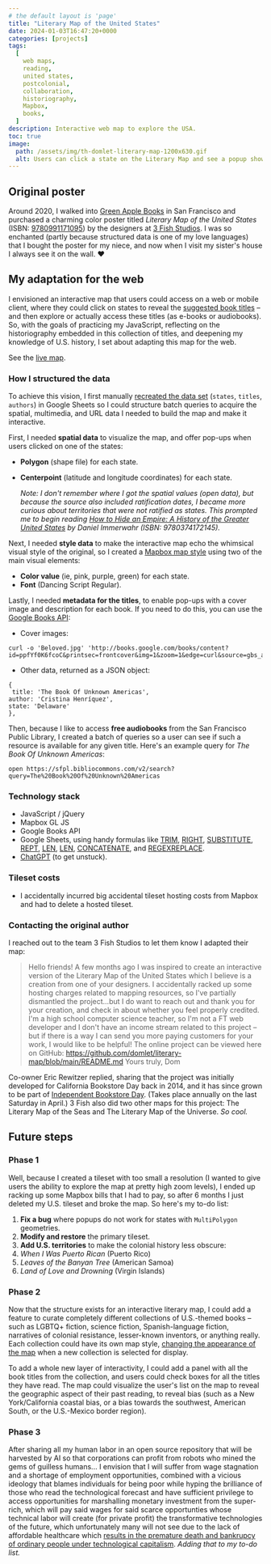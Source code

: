 ```yaml
---
# the default layout is 'page'
title: "Literary Map of the United States"
date: 2024-01-03T16:47:20+0000
categories: [projects]
tags:
  [
    web maps,
    reading,
    united states,
    postcolonial,
    collaboration,
    historiography,
    Mapbox,
    books,
  ]
description: Interactive web map to explore the USA.
toc: true
image:
  path: /assets/img/th-domlet-literary-map-1200x630.gif
  alt: Users can click a state on the Literary Map and see a popup showing the book recommendation for that state.
---
```


## Original poster

Around 2020, I walked into [Green Apple Books](https://www.greenapplebooks.com/) in San Francisco and purchased a charming color poster titled _Literary Map of the United States_ (ISBN: [9780991171095](https://www.google.com/search?q=ISBN%3A+9780991171095)) by the designers at [3 Fish Studios](https://www.3fishstudios.com/). I was so enchanted (partly because structured data is one of my love languages) that I bought the poster for my niece, and now when I visit my sister's house I always see it on the wall. ❤️

## My adaptation for the web

I envisioned an interactive map that users could access on a web or mobile client, where they could click on states to reveal the [suggested book titles](https://www.goodreads.com/review/list/25373-dom) – and then explore or actually access these titles (as e-books or audiobooks). So, with the goals of practicing my JavaScript, reflecting on the historiography embedded in this collection of titles, and deepening my knowledge of U.S. history, I set about adapting this map for the web.

See the [live map](https://domlet.github.io/literary-map).

### How I structured the data

To achieve this vision, I first manually [recreated the data set](https://docs.google.com/spreadsheets/d/1kcxMgFJvpx5HScnQBdH8BzgavMmKPC0hCttOQx20IN0/edit?gid=1752591852#gid=1752591852) (`states`, `titles`, `authors`) in Google Sheets so I could structure batch queries to acquire the spatial, multimedia, and URL data I needed to build the map and make it interactive.

First, I needed **spatial data** to visualize the map, and offer pop-ups when users clicked on one of the states:

- **Polygon** (shape file) for each state.
- **Centerpoint** (latitude and longitude coordinates) for each state.

  *Note: I don't remember where I got the spatial values (open data), but because the source also included ratification dates, I became more curious about territories that were not ratified as states. This prompted me to begin reading [*How to Hide an Empire: A History of the Greater United States*](https://www.goodreads.com/book/show/40121985-how-to-hide-an-empire) by Daniel Immerwahr (ISBN: 9780374172145).*

Next, I needed **style data** to make the interactive map echo the whimsical visual style of the original, so I created a [Mapbox map style](https://api.mapbox.com/styles/v1/domlet/clqx1hpcj000k01rc3ihn75lf.html?title=view&access_token=pk.eyJ1IjoiZG9tbGV0IiwiYSI6ImNsanp3a24xeDAxMjMzZGxpeDY3MWZpMXkifQ.4TIVDbum8xmIdzokCod3Ww&zoomwheel=true&fresh=true#4.11/46.79/-120.65) using two of the main visual elements:

- **Color value** (ie, pink, purple, green) for each state.
- **Font** (Dancing Script Regular).

Lastly, I needed **metadata for the titles**, to enable pop-ups with a cover image and description for each book. If you need to do this, you can use the [Google Books API](https://developers.google.com/books):

- Cover images:

```
curl -o 'Beloved.jpg' 'http://books.google.com/books/content?id=ppfYf0K6fcoC&printsec=frontcover&img=1&zoom=1&edge=curl&source=gbs_api'
```

- Other data, returned as a JSON object:

```
{
 title: 'The Book Of Unknown Americas',
author: 'Cristina Henríquez',
state: 'Delaware'
},
```

Then, because I like to access **free audiobooks** from the San Francisco Public Library, I created a batch of queries so a user can see if such a resource is available for any given title. Here's an example query for _The Book Of Unknown Americas_:

```
open https://sfpl.bibliocommons.com/v2/search?query=The%20Book%20Of%20Unknown%20Americas
```

### Technology stack

- JavaScript / jQuery
- Mapbox GL JS
- Google Books API
- Google Sheets, using handy formulas like [TRIM](https://www.google.com/search?q=google+sheets+formula+TRIM), [RIGHT](https://www.google.com/search?q=google+sheets+formula+RIGHT), [SUBSTITUTE](https://www.google.com/search?q=google+sheets+formula+SUBSTITUTE), [REPT](https://www.google.com/search?q=google+sheets+formula+REPT), [LEN](https://www.google.com/search?q=google+sheets+formula+LEN), [LEN](https://www.google.com/search?q=google+sheets+formula+LEN), [CONCATENATE](https://www.google.com/search?q=google+sheets+formula+CONCATENATE), and [REGEXREPLACE](https://www.google.com/search?q=google+sheets+formula+REGEXREPLACE).
- [ChatGPT](https://chatgpt.com/) (to get unstuck).

### Tileset costs

- I accidentally incurred big accidental tileset hosting costs from Mapbox and had to delete a hosted tileset.

### Contacting the original author

I reached out to the team 3 Fish Studios to let them know I adapted their map:

> Hello friends! A few months ago I was inspired to create an interactive version of the Literary Map of the United States which I believe is a creation from one of your designers. I accidentally racked up some hosting charges related to mapping resources, so I've partially dismantled the project...but I do want to reach out and thank you for your creation, and check in about whether you feel properly credited. I'm a high school computer science teacher, so I'm not a FT web developer and I don't have an income stream related to this project – but if there is a way I can send you more paying customers for your work, I would like to be helpful! The online project can be viewed here on GitHub: https://github.com/domlet/literary-map/blob/main/README.md Yours truly, Dom

Co-owner Eric Rewitzer replied, sharing that the project was initially developed for California Bookstore Day back in 2014, and it has since grown to be part of [Independent Bookstore Day](https://www.bookweb.org/independent-bookstore-day). (Takes place annually on the last Saturday in April.) 3 Fish also did two other maps for this project: The Literary Map of the Seas and The Literary Map of the Universe. _So cool._

## Future steps

### Phase 1

Well, because I created a tileset with too small a resolution (I wanted to give users the ability to explore the map at pretty high zoom levels), I ended up racking up some Mapbox bills that I had to pay, so after 6 months I just deleted my U.S. tileset and broke the map. So here's my to-do list:

1. **Fix a bug** where popups do not work for states with `MultiPolygon` geometries.
1. **Modify and restore** the primary tileset.
1. **Add U.S. territories** to make the colonial history less obscure:
1. _When I Was Puerto Rican_ (Puerto Rico)
1. _Leaves of the Banyan Tree_ (American Samoa)
1. _Land of Love and Drowning_ (Virgin Islands)

### Phase 2

Now that the structure exists for an interactive literary map, I could add a feature to curate completely different collections of U.S.-themed books – such as LGBTQ+ fiction, science fiction, Spanish-language fiction, narratives of colonial resistance, lesser-known inventors, or anything really. Each collection could have its own map style, [changing the appearance of the map](https://docs.mapbox.com/mapbox-gl-js/example/style-switch/) when a new collection is selected for display.

To add a whole new layer of interactivity, I could add a panel with all the book titles from the collection, and users could check boxes for all the titles they have read. The map could visualize the user's list on the map to reveal the geographic aspect of their past reading, to reveal bias (such as a New York/California coastal bias, or a bias towards the southwest, American South, or the U.S.-Mexico border region).

### Phase 3

After sharing all my human labor in an open source repository that will be harvested by AI so that corporations can profit from robots who mined the gems of guilless humans... I envision that I will suffer from wage stagnation and a shortage of employment opportunities, combined with a vicious ideology that blames individuals for being poor while hyping the brilliance of those who read the technological forecast and have sufficient privilege to access opportunities for marshalling monetary investment from the super-rich, which will pay said wages for said scarce opportunties whose technical labor will create (for private profit) the transformative technologies of the future, which unfortunately many will not see due to the lack of affordable healthcare which [results in the premature death and bankrupcy of ordinary people under technological capitalism](https://podcasts.apple.com/us/podcast/nicole-chung-carrying-memories-alone/id1643163707?i=1000641948106). _Adding that to my to-do list._

